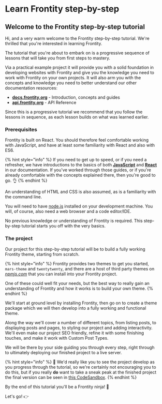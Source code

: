 # Learn Frontity step-by-step

## Welcome to the Frontity step-by-step tutorial

Hi, and a very warm welcome to the Frontity step-by-step tutorial. We're thrilled that you're interested in learning Frontity.

The tutorial that you're about to embark on is a progressive sequence of lessons that will take you from first steps to mastery.

Via a practical example project it will provide you with a solid foundation in developing websites with Frontity and give you the knowledge you need to work with Frontity on your own projects. It will also arm you with the concepts and knowledge you need to better understand our other documentation resources:

- [**docs.frontity.org**](https://docs.frontity.org) - Introduction, concepts and guides
- [**api.frontity.org**](https://api.frontity.org) - API Reference

Since this is a progressive tutorial we recommend that you follow the lessons in sequence, as each lesson builds on what was learned earlier.

### Prerequisites

Frontity is built on React. You should therefore feel comfortable working with JavaScript, and have at least some familiarity with React and also with ES6.

{% hint style="info" %}
If you need to get up to speed, or if you need a refresher, we have introductions to the basics of both **[JavaScript](https://docs.frontity.org/guides/javascript-basics)** and **[React](https://docs.frontity.org/guides/react-basic)** in our documentation. If you've worked through those guides, or if you're already comfortable with the concepts explained there, then you're good to go. 👌
{% endhint %}

An understanding of HTML and CSS is also assumed, as is a familiarity with the command line.

You will need to have [node.js](https://nodejs.org/) installed on your development machine. You will, of course, also need a web browser and a code editor/IDE.

No previous knowledge or understanding of Frontity is required. This step-by-step tutorial starts you off with the very basics.

### The project

Our project for this step-by-step tutorial will be to build a fully working Frontity theme, starting from scratch.

{% hint style="info" %}
Frontity provides two themes to get you started, `mars-theme` and `twentytwenty`, and there are a host of third party themes on [_npmjs.com_](https://www.npmjs.com/) that you can install into your Frontity project.

One of these could well fit your needs, but the best way to really gain an understanding of Frontity and how it works is to build your own theme.
{% endhint %}

We'll start at ground level by installing Frontity, then go on to create a theme package which we will then develop into a fully working and functional theme.

Along the way we'll cover a number of different topics, from listing posts, to displaying posts and pages, to styling our project and adding interactivity. We'll even make our project SEO friendly, refine it with some finishing touches, and make it work with Custom Post Types.

We will be there by your side guiding you through every step, right through to ultimately deploying our finished project to a live server.

{% hint style="info" %}
👀 We'd really like you to see the project develop as you progress through the tutorial, so we're certainly not encouraging you to do this, but if you really **do** want to take a sneak peak at the finished project the final version can be seen in [this CodeSandbox](https://codesandbox.io/s/github/frontity-demos/tutorial-hello-frontity).
{% endhint %}

By the end of this tutorial you'll be a Frontity ninja! 🥷

Let's go! 👉
